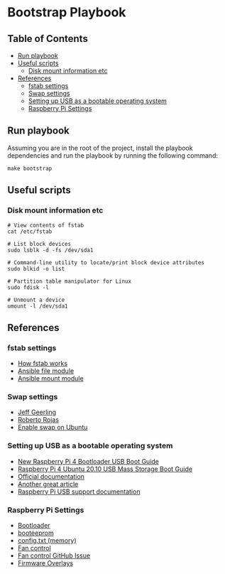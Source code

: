 # Bootstrap Playbook

## Table of Contents

<!-- toc -->

- [Run playbook](#run-playbook)
- [Useful scripts](#useful-scripts)
  * [Disk mount information etc](#disk-mount-information-etc)
- [References](#references)
  * [fstab settings](#fstab-settings)
  * [Swap settings](#swap-settings)
  * [Setting up USB as a bootable operating system](#setting-up-usb-as-a-bootable-operating-system)
  * [Raspberry Pi Settings](#raspberry-pi-settings)

<!-- tocstop -->

## Run playbook

Assuming you are in the root of the project, install the playbook dependencies and run the playbook by running the
following command:

```shell
make bootstrap
```

## Useful scripts

### Disk mount information etc

```shell
# View contents of fstab
cat /etc/fstab

# List block devices
sudo lsblk -d -fs /dev/sda1

# Command-line utility to locate/print block device attributes
sudo blkid -o list

# Partition table manipulator for Linux
sudo fdisk -l

# Unmount a device
umount -l /dev/sda1
```

## References

### fstab settings
* [How fstab works](https://linuxconfig.org/how-fstab-works-introduction-to-the-etc-fstab-file-on-linux)
* [Ansible file module](https://docs.ansible.com/ansible/latest/modules/file_module.html)
* [Ansible mount module](https://docs.ansible.com/ansible/latest/modules/mount_module.html#mount-module)

### Swap settings
* [Jeff Geerling](https://github.com/geerlingguy/ansible-role-swap/blob/master/tasks/enable.yml)
* [Roberto Rojas](https://github.com/robertojrojas/kubernetes-the-hard-way-raspberry-pi/blob/master/docs/01-infrastructure.md#swap-optional)
* [Enable swap on Ubuntu](https://tecadmin.net/enable-swap-on-ubuntu/)

### Setting up USB as a bootable operating system
* [New Raspberry Pi 4 Bootloader USB Boot Guide](https://jamesachambers.com/new-raspberry-pi-4-bootloader-usb-network-boot-guide/)
* [Raspberry Pi 4 Ubuntu 20.10 USB Mass Storage Boot Guide](https://jamesachambers.com/raspberry-pi-4-ubuntu-20-04-usb-mass-storage-boot-guide/)
* [Official documentation](https://www.raspberrypi.org/documentation/hardware/raspberrypi/bootmodes/msd.md)
* [Another great article](https://www.zdnet.com/article/booting-my-raspberry-pi-4-from-a-usb-device/)
* [Raspberry Pi USB support documentation](https://www.raspberrypi.org/documentation/hardware/raspberrypi/usb/README.md#support)

### Raspberry Pi Settings
* [Bootloader](https://www.raspberrypi.org/documentation/hardware/raspberrypi/bcm2711_bootloader_config.md)
* [booteeprom](https://www.raspberrypi.org/documentation/hardware/raspberrypi/booteeprom.md)
* [config.txt (memory)](https://www.raspberrypi.org/documentation/configuration/config-txt/memory.md)
* [Fan control](https://jjj.blog/2020/02/raspberry-pi-poe-hat-fan-control/)
* [Fan control GitHub Issue](https://github.com/raspberrypi/linux/issues/2715)
* [Firmware Overlays](https://github.com/raspberrypi/firmware/blob/master/boot/overlays/README)
